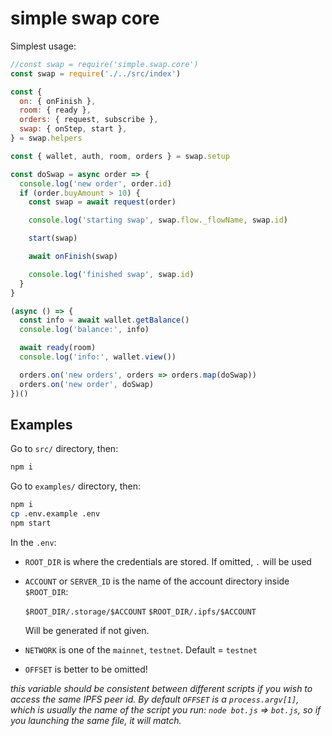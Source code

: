 # simple swap core

Simplest usage:

```javascript
//const swap = require('simple.swap.core')
const swap = require('./../src/index')

const {
  on: { onFinish },
  room: { ready },
  orders: { request, subscribe },
  swap: { onStep, start },
} = swap.helpers

const { wallet, auth, room, orders } = swap.setup

const doSwap = async order => {
  console.log('new order', order.id)
  if (order.buyAmount > 10) {
    const swap = await request(order)

    console.log('starting swap', swap.flow._flowName, swap.id)

    start(swap)

    await onFinish(swap)

    console.log('finished swap', swap.id)
  }
}

(async () => {
  const info = await wallet.getBalance()
  console.log('balance:', info)

  await ready(room)
  console.log('info:', wallet.view())

  orders.on('new orders', orders => orders.map(doSwap))
  orders.on('new order', doSwap)
})()

```

## Examples

Go to `src/` directory, then:

```bash
npm i
```

Go to `examples/` directory, then:

```bash
npm i
cp .env.example .env
npm start
```

In the `.env`:

- `ROOT_DIR` is where the credentials are stored. If omitted, `.` will be used
- `ACCOUNT` or `SERVER_ID` is the name of the account directory inside `$ROOT_DIR`:

    `$ROOT_DIR/.storage/$ACCOUNT`
    `$ROOT_DIR/.ipfs/$ACCOUNT`

  Will be generated if not given.

- `NETWORK` is one of the `mainnet`, `testnet`. Default = `testnet`
- `OFFSET` is better to be omitted!

 _this variable should be consistent between different scripts if you wish to access the same IPFS peer id. By default `OFFSET` is a `process.argv[1]`, which is usually the name of the script you run: `node bot.js` => `bot.js`, so if you launching the same file, it will match._

